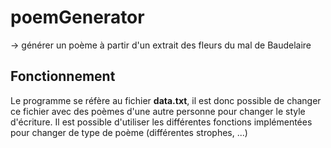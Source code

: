 # poemGenerator
-> générer un poème à partir d'un extrait des fleurs du mal de Baudelaire

## Fonctionnement

Le programme se réfère au fichier **data.txt**, il est donc possible de changer ce fichier avec des poèmes d'une autre personne pour changer le style d'écriture.
Il est possible d'utiliser les différentes fonctions implémentées pour changer de type de poème (différentes strophes, ...)
